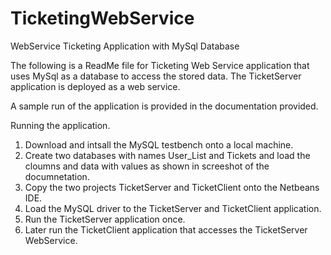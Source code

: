 # TicketingWebService
WebService Ticketing Application with MySql Database

The following is a ReadMe file for Ticketing Web Service application that uses MySql as a database to access the stored data. The TicketServer application is deployed as a web service.

A sample run of the application is provided in the documentation provided.

Running the application.

1) Download and intsall the MySQL testbench onto a local machine.
2) Create two databases with names User_List and Tickets and load the cloumns and data with values as shown in screeshot of the documnetation.
3) Copy the two projects TicketServer and TicketClient onto the Netbeans IDE.
3) Load the MySQL driver  to the TicketServer and TicketClient application.
4) Run the TicketServer application once.
5) Later run the TicketClient application that accesses the TicketServer WebService.
